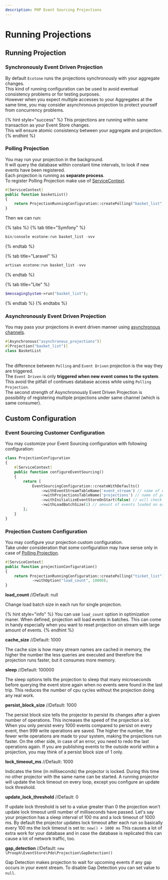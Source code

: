 ```yaml
---
description: PHP Event Sourcing Projections
---
```


# Running Projections

## Running Projection

### Synchronously Event Driven Projection

By default `Ecotone` runs the projections synchronously with your aggregate changes.\
This kind of running configuration can be used to avoid eventual consistency problems or for testing purposes. \
However when you expect multiple accesses to your Aggregates at the same time, you may consider asynchronous projection to protect yourself from concurrency problems.

{% hint style="success" %}
This projections are running within same transaction as your Event Store changes. \
This will ensure atomic consistency between your aggregate and projection.
{% endhint %}

### Polling Projection

You may run your projection in the background. \
It will query the database within constant time intervals, to look if new events have been registered. \
Each projection is running as **separate process**. \
To register Polling Projection make use of [ServiceContext](../../../messaging/service-application-configuration.md).

```php
#[ServiceContext]
public function basketList()
{
    return ProjectionRunningConfiguration::createPolling("basket_list");
}
```

Then we can run:

{% tabs %}
{% tab title="Symfony" %}
```php
bin/console ecotone:run basket_list -vvv
```
{% endtab %}

{% tab title="Laravel" %}
```php
artisan ecotone:run basket_list -vvv
```
{% endtab %}

{% tab title="Lite" %}
```php
$messagingSystem->run("basket_list");
```
{% endtab %}
{% endtabs %}

### Asynchronously Event Driven Projection

You may pass your projections in event driven manner using [asynchronous channels](../../asynchronous-handling/).

```php
#[Asynchronous("asynchronous_projections")]
#[Projection("basket_list")]
class BasketList
```

\
The difference between `Polling` and `Event Driven` projection is the way they are triggered. \
The `Event Driven` is only **triggered when new event comes to the system**. This avoid the pitfall of continues database access while using `Polling Projection`.\
The second strength of Asynchronously Event Driven Projection is possibility of registering multiple projections under same channel (which is same consumer).

## Custom Configuration

### **Event Sourcing Customer Configuration**

You may customize your Event Sourcing configuration with following configuration:

```php
class ProjectionConfiguration
{
    #[ServiceContext]
    public function configureEventSourcing()
    {
        return [
            EventSourcingConfiguration::createWithDefaults()
                ->withEventStreamTableName('event_stream') // name of event stream table
                ->withProjectionsTableName('projections') // name of projection table
                ->withInitializeEventStoreOnStart(false) // will check and create above tables if needed
                ->withLoadBatchSize(1) // amount of events loaded on each projection run,
        ];
    }
}

```

### Projection Custom Configuration

You may configure your projection custom configuration.\
Take under consideration that some configuration may have sense only in case of [Polling Projection](running-projections.md#polling-projection).

```php
#[ServiceContext]
public function projectionConfiguration()
{
    return ProjectionRunningConfiguration::createPolling("ticket_list")
            ->withOption("load_count", 10000);
}
```

**load\_count** //Default: null

Change load batch size in each run for single projection.&#x20;

{% hint style="info" %}
You can use `load_count` option in optimization maner. When defined, projection will load events in batches. This can come in handy especially when you want to reset projection on stream with large amount of events.
{% endhint %}

**cache\_size** //Default: 1000

The cache size is how many stream names are cached in memory, the higher the number the less queries are executed and therefore the projection runs faster, but it consumes more memory.

**sleep** //Default: 100000

The sleep options tells the projection to sleep that many microseconds before querying the event store again when no events were found in the last trip. This reduces the number of cpu cycles without the projection doing any real work.

**persist\_block\_size** //Default: 1000

The persist block size tells the projector to persist its changes after a given number of operations. This increases the speed of the projection a lot. When you only persist every 1000 events compared to persist on every event, then 999 write operations are saved. The higher the number, the fewer write operations are made to your system, making the projections run faster. On the other side, in case of an error, you need to redo the last operations again. If you are publishing events to the outside world within a projection, you may think of a persist block size of 1 only.

**lock\_timeout\_ms** //Default: 1000

Indicates the time (in milliseconds) the projector is locked. During this time no other projector with the same name can be started. A running projector will update the lock timeout on every loop, except you configure an update lock threshold.

**update\_lock\_threshold** //Default: 0

If update lock threshold is set to a value greater than 0 the projection won't update lock timeout until number of milliseconds have passed. Let's say your projection has a sleep interval of 100 ms and a lock timeout of 1000 ms. By default the projector updates lock timeout after each run so basically every 100 ms the lock timeout is set to: `now() + 1000 ms` This causes a lot of extra work for your database and in case the database is replicated this can cause a lot of network traffic, too.

**gap\_detection** //Default: `new \Prooph\EventStore\Pdo\Projection\GapDetection()`

Gap Detection makes projection to wait for upcoming events if any gap occurs in your event stream. To disable Gap Detection you can set value to `null`.

